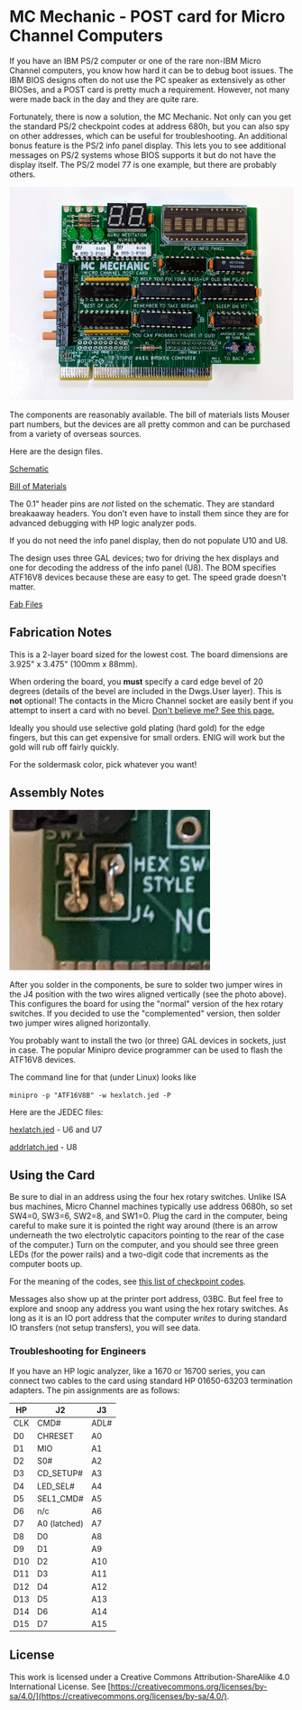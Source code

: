 # MC Mechanic - POST card for Micro Channel Computers
If you have an IBM PS/2 computer or one of the rare non-IBM Micro Channel computers, you know how hard it can be to debug boot issues. The IBM BIOS designs often do not use the PC speaker as extensively as other BIOSes, and a POST card is pretty much a requirement. However, not many were made back in the day and they are quite rare.

Fortunately, there is now a solution, the MC Mechanic. Not only can you get the standard PS/2 checkpoint codes at address 680h, but you can also spy on other addresses, which can be useful for troubleshooting. An additional bonus feature is the PS/2 info panel display. This lets you to see additional messages on PS/2 systems whose BIOS supports it but do not have the display itself. The PS/2 model 77 is one example, but there are probably others.

![MC Mechanic PCB photo](https://github.com/schlae/mc-mechanic/blob/main/images/MCMechanic.png)

The components are reasonably available. The bill of materials lists Mouser part numbers, but the devices are all pretty common and can be purchased from a variety of overseas sources.

Here are the design files.

[Schematic](https://github.com/schlae/mc-mechanic/blob/main/mcapostcard.pdf)

[Bill of Materials](https://github.com/schlae/mc-mechanic/blob/main/mcapostcard.csv)

The 0.1" header pins are *not* listed on the schematic. They are standard breakaaway headers. You don't even have to install them since they are for advanced debugging with HP logic analyzer pods.

If you do not need the info panel display, then do not populate U10 and U8.

The design uses three GAL devices; two for driving the hex displays and one for decoding the address of the info panel (U8). The BOM specifies ATF16V8 devices because these are easy to get. The speed grade doesn't matter.

[Fab Files](https://github.com/schlae/mc-mechanic/blob/main/fab/mcapostcard-rev2.zip)

## Fabrication Notes
This is a 2-layer board sized for the lowest cost. The board dimensions are 3.925" x 3.475" (100mm x 88mm).

When ordering the board, you **must** specify a card edge bevel of 20 degrees (details of the bevel are included in the Dwgs.User layer). This is **not** optional! The contacts in the Micro Channel socket are easily bent if you attempt to insert a card with no bevel. [Don't believe me? See this page.](https://www.ardent-tool.com/RS6000/RS6000_9-K.html#ECA265)

Ideally you should use selective gold plating (hard gold) for the edge fingers, but this can get expensive for small orders. ENIG will work but the gold will rub off fairly quickly.

For the soldermask color, pick whatever you want!

## Assembly Notes

![J4 jumper photo](https://github.com/schlae/mc-mechanic/blob/main/images/j4.png)

After you solder in the components, be sure to solder two jumper wires in the J4 position with the two wires aligned vertically (see the photo above). This configures the board for using the "normal" version of the hex rotary switches. If you decided to use the "complemented" version, then solder two jumper wires aligned horizontally.

You probably want to install the two (or three) GAL devices in sockets, just in case. The popular Minipro device programmer can be used to flash the ATF16V8 devices.

The command line for that (under Linux) looks like

`minipro -p "ATF16V8B" -w hexlatch.jed -P`

Here are the JEDEC files:

[hexlatch.jed](https://github.com/schlae/mc-mechanic/blob/main/pld/hexlatch.jed) - U6 and U7

[addrlatch.jed](https://github.com/schlae/mc-mechanic/blob/main/pld/addrlatch.jed) - U8

## Using the Card
Be sure to dial in an address using the four hex rotary switches. Unlike ISA bus machines, Micro Channel machines typically use address 0680h, so set SW4=0, SW3=6, SW2=8, and SW1=0. Plug the card in the computer, being careful to make sure it is pointed the right way around (there is an arrow underneath the two electrolytic capacitors pointing to the rear of the case of the computer.) Turn on the computer, and you should see three green LEDs (for the power rails) and a two-digit code that increments as the computer boots up.

For the meaning of the codes, see [this list of checkpoint codes](https://ardent-tool.com/trouble/cp_codes.html).

Messages also show up at the printer port address, 03BC. But feel free to explore and snoop any address you want using the hex rotary switches. As long as it is an IO port address that the computer *writes* to during standard IO transfers (not setup transfers), you will see data.

### Troubleshooting for Engineers
If you have an HP logic analyzer, like a 1670 or 16700 series, you can connect two cables to the card using standard HP 01650-63203 termination adapters. The pin assignments are as follows:

| HP | J2   |    J3   |
|----|------|---------|
| CLK | CMD# | ADL# |
| D0 | CHRESET | A0  |
| D1 | MIO  | A1  |
| D2 | S0# | A2 |
| D3 | CD\_SETUP# | A3 |
| D4 | LED\_SEL# | A4 |
| D5 | SEL1\_CMD# | A5 |
| D6 | n/c | A6 |
| D7 | A0 (latched) | A7 |
| D8 | D0 | A8 |
| D9 | D1 | A9 |
| D10 | D2 | A10 |
| D11 | D3 | A11 |
| D12 | D4 | A12 |
| D13 | D5 | A13 |
| D14 | D6 | A14 |
| D15 | D7 | A15 |

## License

This work is licensed under a Creative Commons Attribution-ShareAlike 4.0
International License. See [https://creativecommons.org/licenses/by-sa/4.0/](https://creativecommons.org/licenses/by-sa/4.0/).






